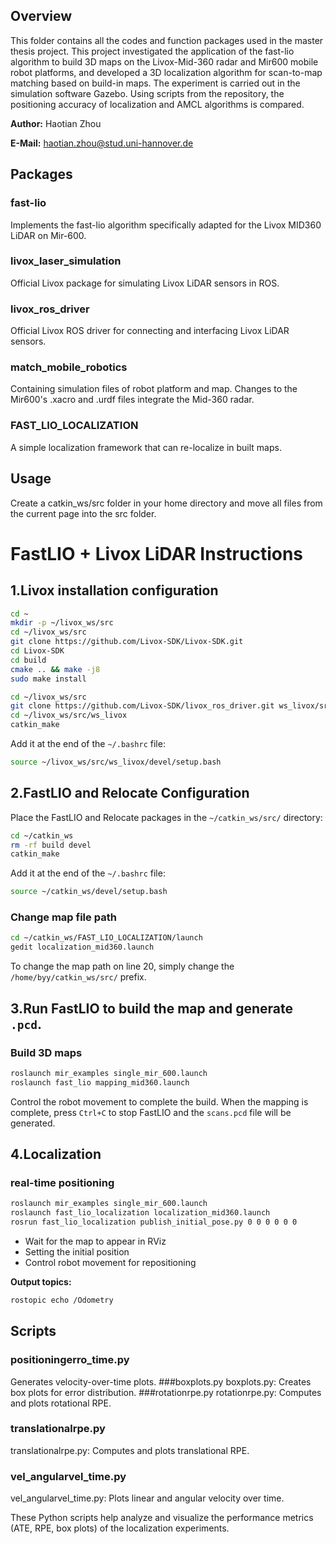 ## Overview
This folder contains all the codes and function packages used in the master thesis project. This project investigated the application of the fast-lio algorithm to build 3D maps on the Livox-Mid-360 radar and Mir600 mobile robot platforms, and developed a 3D localization algorithm for scan-to-map matching based on build-in maps. The experiment is carried out in the simulation software Gazebo.
Using scripts from the repository, the positioning accuracy of localization and AMCL algorithms is compared.

**Author:** Haotian Zhou

**E-Mail:** haotian.zhou@stud.uni-hannover.de
## Packages
### fast-lio
Implements the fast-lio algorithm specifically adapted for the Livox MID360 LiDAR on Mir-600.
### livox_laser_simulation
Official Livox package for simulating Livox LiDAR sensors in ROS.
### livox_ros_driver
Official Livox ROS driver for connecting and interfacing Livox LiDAR sensors.
### match_mobile_robotics
Containing simulation files of robot platform and map. Changes to the Mir600's .xacro and .urdf files integrate the Mid-360 radar.
### FAST_LIO_LOCALIZATION
A simple localization framework that can re-localize in built maps.
## Usage
Create a catkin_ws/src folder in your home directory and move all files from the current page into the src folder.

# FastLIO + Livox LiDAR Instructions 

## 1.Livox installation configuration

```bash
cd ~
mkdir -p ~/livox_ws/src
cd ~/livox_ws/src
git clone https://github.com/Livox-SDK/Livox-SDK.git
cd Livox-SDK
cd build
cmake .. && make -j8
sudo make install

cd ~/livox_ws/src
git clone https://github.com/Livox-SDK/livox_ros_driver.git ws_livox/src/livox_ros_driver 
cd ~/livox_ws/src/ws_livox
catkin_make
```
Add it at the end of the `~/.bashrc` file:
```bash
source ~/livox_ws/src/ws_livox/devel/setup.bash
```
## 2.FastLIO and Relocate Configuration

Place the FastLIO and Relocate packages in the `~/catkin_ws/src/` directory:

```bash
cd ~/catkin_ws
rm -rf build devel
catkin_make
```
Add it at the end of the `~/.bashrc` file:
```bash
source ~/catkin_ws/devel/setup.bash
```
### Change map file path

```bash
cd ~/catkin_ws/FAST_LIO_LOCALIZATION/launch
gedit localization_mid360.launch
```

To change the map path on line 20, simply change the `/home/byy/catkin_ws/src/` prefix.

## 3.Run FastLIO to build the map and generate `.pcd`.

### Build 3D maps

```bash
roslaunch mir_examples single_mir_600.launch
roslaunch fast_lio mapping_mid360.launch
```

Control the robot movement to complete the build. When the mapping is complete, press `Ctrl+C` to stop FastLIO and the `scans.pcd` file will be generated.

## 4.Localization

### real-time positioning

```bash
roslaunch mir_examples single_mir_600.launch
roslaunch fast_lio_localization localization_mid360.launch
rosrun fast_lio_localization publish_initial_pose.py 0 0 0 0 0 0
```

- Wait for the map to appear in RViz
- Setting the initial position
- Control robot movement for repositioning

**Output topics:**

```bash
rostopic echo /Odometry
```

## Scripts
### positioningerro_time.py 
Generates velocity-over-time plots.
###boxplots.py 
boxplots.py: Creates box plots for error distribution.
###rotationrpe.py
rotationrpe.py: Computes and plots rotational RPE.
### translationalrpe.py
translationalrpe.py: Computes and plots translational RPE.
### vel_angularvel_time.py
vel_angularvel_time.py: Plots linear and angular velocity over time.

These Python scripts help analyze and visualize the performance metrics (ATE, RPE, box plots) of the localization experiments.
